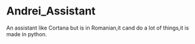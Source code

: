 # Andrei_Assistant
An assistant like Cortana but is in Romanian,it cand do a lot of things,it is made in python.
